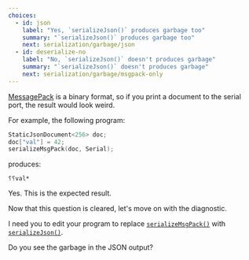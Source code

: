 ```yaml
---
choices:
  - id: json
    label: "Yes, `serializeJson()` produces garbage too"
    summary: "`serializeJson()` produces garbage too"
    next: serialization/garbage/json
  - id: deserialize-no
    label: "No, `serializeJson()` doesn't produces garbage"
    summary: "`serializeJson()` doesn't produces garbage"
    next: serialization/garbage/msgpack-only
---
```


[MessagePack](https://msgpack.org/) is a binary format, so if you print a document to the serial port, the result would look weird.

For example, the following program:

```c++
StaticJsonDocument<256> doc;
doc["val"] = 42;
serializeMsgPack(doc, Serial);
```

produces:

```text
⸮⸮val*
```

Yes. This is the expected result.

Now that this question is cleared, let's move on with the diagnostic.

I need you to edit your program to replace [`serializeMsgPack()`](/v6/api/msgpack/serializemsgpack/) with [`serializeJson()`](/v6/api/json/serializejson/).

Do you see the garbage in the JSON output?